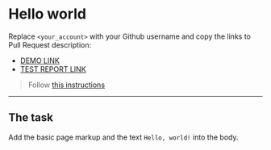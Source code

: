 # Hello world
Replace `<your_account>` with your Github username and copy the links to Pull Request description:
- [DEMO LINK](https://Nazarii98.github.io/layout_hello-world/)
- [TEST REPORT LINK](https://Nazarii98.github.io/layout_hello-world/report/html_report/)

> Follow [this instructions](https://mate-academy.github.io/layout_task-guideline/#how-to-solve-the-layout-tasks-on-github)
___

## The task
Add the basic page markup and the text `Hello, world!` into the body.
